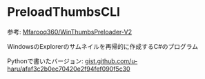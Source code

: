 # PreloadThumbsCLI

参考: [Mfarooq360/WinThumbsPreloader-V2](https://github.com/Mfarooq360/WinThumbsPreloader-V2)

WindowsのExplorerのサムネイルを再帰的に作成するC#のプログラム

Pythonで書いたバージョン: [gist.github.com/u-haru/afaf3c2b0ec70420e2f94fef090f5c30](https://gist.github.com/u-haru/afaf3c2b0ec70420e2f94fef090f5c30)
